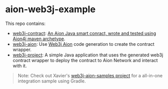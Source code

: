 # aion-web3j-example
This repo contains:

- [web3j-contract](https://github.com/jennijuju/aion-web3j-example/tree/master/web3j-contract): [An Aion Java smart conract, wrote and tested using Aion4j maven archetype](https://github.com/bloxbean/avm-archetype).
- [web3j-aion](https://github.com/jennijuju/aion-web3j-example/tree/master/web3j-aion): Use [Web3j Aion](https://gitlab.com/web3j/web3j-aion) code generation to create the contract wrapper.
- [web3j-project](https://github.com/jennijuju/aion-web3j-example/tree/master/web3j-project): A simple Java application that uses the generated web3j contract wrapper to deploy the contract to Aion Network and interact with it.

> Note: Check out Xavier's [web3j-aion-samples project](https://gitlab.com/web3j/web3j-aion-samples) for a all-in-one integration sample using Gradle.

